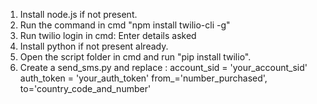 1. Install node.js if not present.
2. Run the command in cmd "npm install twilio-cli -g"
3. Run twilio login in cmd:
    Enter details asked 
4. Install python if not present already.
5. Open the script folder in cmd and run "pip install twilio".
6. Create a send_sms.py and replace :
    account_sid = 'your_account_sid'
    auth_token = 'your_auth_token'
    from_='number_purchased',
    to='country_code_and_number'

